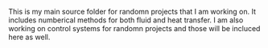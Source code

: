 This is my main source folder for randomn projects that I am working on. It includes numberical methods for both fluid and heat transfer.
I am also working on control systems for randomn projects and those will be incluced here as well. 
